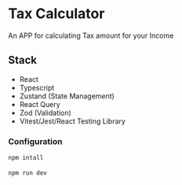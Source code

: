 # Tax Calculator

An APP for calculating Tax amount for your Income

## Stack

- React
- Typescript
- Zustand (State Management)
- React Query
- Zod (Validation)
- Vitest/Jest/React Testing Library

### Configuration

```npm intall```<br/>
<br/>
```npm run dev```
